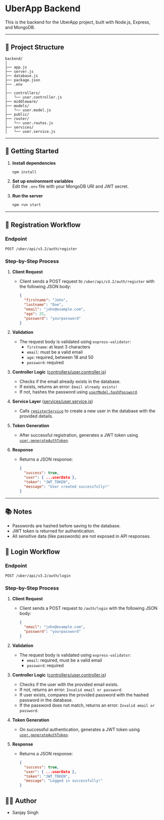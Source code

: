 # UberApp Backend

This is the backend for the UberApp project, built with Node.js, Express, and MongoDB.

---

## 📁 Project Structure

```
backend/
│
├── app.js
├── server.js
├── database.js
├── package.json
├── .env
│
├── controllers/
│   └── user.controller.js
├── middleware/
├── models/
│   └── user.model.js
├── public/
├── router/
│   └── user.routes.js
├── services/
│   └── user.service.js
```

---

## 🚀 Getting Started

1. **Install dependencies**
   ```sh
   npm install
   ```

2. **Set up environment variables**  
   Edit the `.env` file with your MongoDB URI and JWT secret.

3. **Run the server**
   ```sh
   npm run start
   ```

---

## 📝 Registration Workflow

### Endpoint

```
POST /uber/api/v3.2/auth/register
```

### Step-by-Step Process

1. **Client Request**
   - Client sends a POST request to `/uber/api/v3.2/auth/register` with the following JSON body:
     ```json
     {
       "firstname": "John",
       "lastname": "Doe",
       "email": "john@example.com",
       "age": 25,
       "password": "yourpassword"
     }
     ```

2. **Validation**
   - The request body is validated using `express-validator`:
     - `firstname`: at least 3 characters
     - `email`: must be a valid email
     - `age`: required, between 18 and 50
     - `password`: required

3. **Controller Logic** ([controllers/user.controller.js](controllers/user.controller.js))
   - Checks if the email already exists in the database.
   - If exists, returns an error: `Email already exists!`
   - If not, hashes the password using [`userModel.hashPassword`](models/user.model.js).

4. **Service Layer** ([services/user.service.js](services/user.service.js))
   - Calls [`registerService`](services/user.service.js) to create a new user in the database with the provided details.

5. **Token Generation**
   - After successful registration, generates a JWT token using [`user.generateAuthToken`](models/user.model.js).

6. **Response**
   - Returns a JSON response:
     ```json
     {
       "success": true,
       "user": { ...userData },
       "token": "JWT_TOKEN",
       "message": "User created successfully!"
     }
     ```

---

## 📚 Notes

- Passwords are hashed before saving to the database.
- JWT token is returned for authentication.
- All sensitive data (like passwords) are not exposed in API responses.


## 📝 Login Workflow

### Endpoint

```
POST /uber/api/v3.2/auth/login
```

### Step-by-Step Process

1. **Client Request**
   - Client sends a POST request to `/auth/login` with the following JSON body:
     ```json
     {
       "email": "john@example.com",
       "password": "yourpassword"
     }
     ```

2. **Validation**
   - The request body is validated using `express-validator`:
     - `email`: required, must be a valid email
     - `password`: required

3. **Controller Logic** ([controllers/user.controller.js](controllers/user.controller.js))
   - Checks if the user with the provided email exists.
   - If not, returns an error: `Invalid email or password`.
   - If user exists, compares the provided password with the hashed password in the database.
   - If the password does not match, returns an error: `Invalid email or password`.

4. **Token Generation**
   - On successful authentication, generates a JWT token using [`user.generateAuthToken`](models/user.model.js).

5. **Response**
   - Returns a JSON response:
     ```json
     {
       "success": true,
       "user": { ...userData },
       "token": "JWT_TOKEN",
       "message": "Logged in successfully!"
     }
     ```



## 👨‍💻 Author

- Sanjay Singh